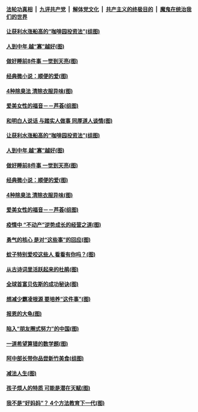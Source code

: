 

####  [法轮功真相](../../../../basic/blob/master/README.md?t=06030231) &nbsp;|&nbsp; [九评共产党](../../../../9ping.md/blob/master/README.md?t=06030231) &nbsp;|&nbsp; [解体党文化](../../../../jtdwh.md/blob/master/README.md?t=06030231)  &nbsp;|&nbsp; [共产主义的终极目的](../../../../gczydzjmd.md/blob/master/README.md?t=06030231) &nbsp;|&nbsp; [魔鬼在统治我们的世界](../../../../mgztzwmdsj.md/blob/master/README.md?t=06030231) 

#### [让获利水涨船高的“咖啡园投资法”(组图)](../pages/p8/935259.md?t=06030231) 

#### [人到中年 越“寡”越好(图)](../pages/p8/935161.md?t=06030231) 

#### [做好睡前8件事 一觉到天亮(图)](../pages/p8/935180.md?t=06030231) 

#### [经典微小说：顺便的爱(图)](../pages/p8/934772.md?t=06030231) 

#### [4种除臭法 清除衣服异味(图)](../pages/p8/935061.md?t=06030231) 

#### [爱美女性的福音－－芦荟(组图)](../pages/p8/935072.md?t=06030231) 

#### [和明白人说话 与踏实人做事 同厚道人谈情(图)](../pages/p8/934750.md?t=06030231) 

#### [让获利水涨船高的“咖啡园投资法”(组图)](../pages/p8/935259.md?t=06030231) 

#### [人到中年 越“寡”越好(图)](../pages/p8/935161.md?t=06030231) 

#### [做好睡前8件事 一觉到天亮(图)](../pages/p8/935180.md?t=06030231) 

#### [经典微小说：顺便的爱(图)](../pages/p8/934772.md?t=06030231) 

#### [4种除臭法 清除衣服异味(图)](../pages/p8/935061.md?t=06030231) 

#### [爱美女性的福音－－芦荟(组图)](../pages/p8/935072.md?t=06030231) 

#### [疫情中 “不动产”逆势成长的经营之道(图)](../pages/p8/934965.md?t=06030231) 

#### [勇气的核心 是对“这些事”的回应(图)](../pages/p8/934997.md?t=06030231) 

#### [蚊子特别爱咬这些人 看看有你吗？(图)](../pages/p8/934925.md?t=06030231) 

#### [从古诗词里活跃起来的杜鹃(图)](../pages/p8/934994.md?t=06030231) 

#### [全球首富贝佐斯的成功秘诀(图)](../pages/p8/933996.md?t=06030231) 

#### [想减少霸凌根源 要培养“这件事”(图)](../pages/p8/934942.md?t=06030231) 

#### [报恩的大龟(图)](../pages/p8/934554.md?t=06030231) 

#### [陷入“朋友圈式努力”的中国(图)](../pages/p8/934874.md?t=06030231) 

#### [一道希望算错的数学题(图)](../pages/p8/934867.md?t=06030231) 

#### [阿中部长带你品尝新竹美食(组图)](../pages/p8/934760.md?t=06030231) 

#### [减法人生(图)](../pages/p8/934768.md?t=06030231) 

#### [孩子烦人的特质 可能是潜在天赋(图)](../pages/p8/934807.md?t=06030231) 

#### [我不是“好妈妈”？ 4个方法教育下一代(图)](../pages/p8/934764.md?t=06030231) 

